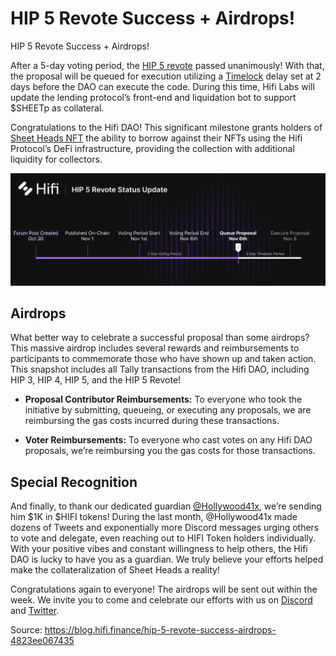 
# HIP 5 Revote Success + Airdrops!

HIP 5 Revote Success + Airdrops!

After a 5-day voting period, the [HIP 5 revote](https://www.tally.xyz/gov/hifi-dao/proposal/4?chart=0) passed unanimously! With that, the proposal will be queued for execution utilizing a [Timelock](https://etherscan.io/address/0xac46db50b44bbef8dc25f778359e1834248147f7#readContract) delay set at 2 days before the DAO can execute the code. During this time, Hifi Labs will update the lending protocol’s front-end and liquidation bot to support $SHEETp as collateral.

Congratulations to the Hifi DAO! This significant milestone grants holders of [Sheet Heads NFT](https://opensea.io/collection/sheet-heads) the ability to borrow against their NFTs using the Hifi Protocol’s DeFi infrastructure, providing the collection with additional liquidity for collectors.

![](../images/2023-11-06_hip-5-revote-success-airdrops/1_H9QEFncNl7ImMRckEv1cnw.png)

## Airdrops

What better way to celebrate a successful proposal than some airdrops? This massive airdrop includes several rewards and reimbursements to participants to commemorate those who have shown up and taken action. This snapshot includes all Tally transactions from the Hifi DAO, including HIP 3, HIP 4, HIP 5, and the HIP 5 Revote!

* **Proposal Contributor Reimbursements:** To everyone who took the initiative by submitting, queueing, or executing any proposals, we are reimbursing the gas costs incurred during these transactions.

* **Voter Reimbursements:** To everyone who cast votes on any Hifi DAO proposals, we’re reimbursing you the gas costs for those transactions.

## Special Recognition

And finally, to thank our dedicated guardian [@Hollywood41x](https://twitter.com/Hollywood41x), we’re sending him $1K in $HIFI tokens! During the last month, @Hollywood41x made dozens of Tweets and exponentially more Discord messages urging others to vote and delegate, even reaching out to HIFI Token holders individually. With your positive vibes and constant willingness to help others, the Hifi DAO is lucky to have you as a guardian. We truly believe your efforts helped make the collateralization of Sheet Heads a reality!

Congratulations again to everyone! The airdrops will be sent out within the week. We invite you to come and celebrate our efforts with us on [Discord](https://discord.com/invite/uGxaCppKSH) and [Twitter](https://twitter.com/hififinance).


Source: https://blog.hifi.finance/hip-5-revote-success-airdrops-4823ee067435
